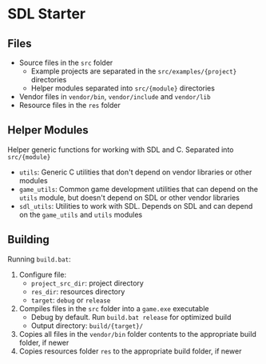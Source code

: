 # SDL Starter

## Files
* Source files in the `src` folder
    - Example projects are separated in the `src/examples/{project}` directories
    - Helper modules separated into `src/{module}` directories
* Vendor files in `vendor/bin`, `vendor/include` and `vendor/lib`
* Resource files in the `res` folder

## Helper Modules
Helper generic functions for working with SDL and C. Separated into `src/{module}`
* `utils`: Generic C utilities that don't depend on vendor libraries or other modules
* `game_utils`: Common game development utilities that can depend on the `utils` module, but doesn't depend on SDL or other vendor libraries
* `sdl_utils`: Utilities to work with SDL. Depends on SDL and can depend on the `game_utils` and `utils` modules

## Building

Running `build.bat`:
1. Configure file:
    - `project_src_dir`: project directory
    - `res_dir`: resources directory
    - `target`: `debug` or `release`
2. Compiles files in the `src` folder into a `game.exe` executable
    - Debug by default. Run `build.bat release` for optimized build
    - Output directory: `build/{target}/`
3. Copies all files in the `vendor/bin` folder contents to the appropriate build folder, if newer
4. Copies resources folder `res` to the appropriate build folder, if newer